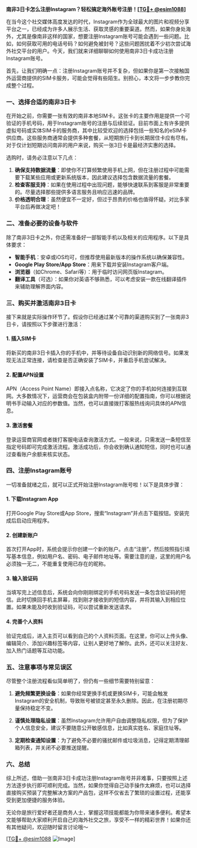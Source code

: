 **南非3日卡怎么注册Instagram？轻松搞定海外账号注册！[[TG💪+ @esim1088](https://t.me/s/esim1088)]**

在当今这个社交媒体高度发达的时代，Instagram作为全球最大的图片和视频分享平台之一，已经成为许多人展示生活、获取灵感的重要渠道。然而，如果你身处海外，尤其是像南非这样的国家，想要注册Instagram账号可能会遇到一些问题。比如，如何获取可用的电话号码？如何避免被封号？这些问题困扰着不少初次尝试海外社交平台的用户。今天，我们就来详细聊聊如何使用南非3日卡成功注册Instagram账号。

首先，让我们明确一点：注册Instagram账号并不复杂，但如果你是第一次接触国外运营商提供的SIM卡服务，可能会觉得有些陌生。别担心，本文将一步步教你完成整个过程。

### 一、选择合适的南非3日卡

在开始之前，你需要一张有效的南非本地SIM卡。这张卡的主要作用是提供一个可验证的手机号码，用于Instagram账号的注册与后续验证。目前市面上有许多提供虚拟号码或实体SIM卡的服务商，其中比较受欢迎的选择包括一些知名的eSIM卡供应商。这些服务商通常会提供多种套餐，从短期旅行卡到长期居住卡应有尽有。对于仅计划短期访问南非的用户来说，购买一张3日卡是最经济实惠的选择。

选购时，请务必注意以下几点：
1. **确保支持数据流量**：即使你不打算频繁使用手机上网，但在注册过程中可能需要下载某些应用或更新系统版本，因此建议选择包含数据流量的套餐。
2. **检查客服支持**：如果在使用过程中出现问题，能够快速联系到客服是非常重要的。尽量选择那些提供多语言服务且响应迅速的品牌。
3. **价格透明合理**：虽然便宜不一定好，但过于昂贵的价格也值得怀疑。对比多家平台后再做决定吧！

### 二、准备必要的设备与软件

除了南非3日卡之外，你还需准备好一部智能手机以及相关的应用程序。以下是具体要求：
- **智能手机**：安卓或iOS均可，但推荐使用最新版本的操作系统以确保兼容性。
- **Google Play Store/App Store**：用来下载并安装Instagram客户端。
- **浏览器**（如Chrome、Safari等）：用于临时访问网页版Instagram。
- **翻译工具**（可选）：如果你对英语不够熟悉，可以考虑安装一款在线翻译插件来辅助理解界面内容。

### 三、购买并激活南非3日卡

接下来就是实际操作环节了。假设你已经通过某个可靠的渠道购买到了一张南非3日卡，请按照以下步骤进行激活：

#### 1. 插入SIM卡
将新买的南非3日卡插入你的手机中，并等待设备自动识别新的网络信号。如果发现无法正常连接，请检查是否正确安装了SIM卡，并重启手机尝试解决。

#### 2. 配置APN设置
APN（Access Point Name）即接入点名称，它决定了你的手机如何连接到互联网。大多数情况下，运营商会在包装盒内附带一份详细的配置指南，你可以根据说明书手动输入对应的参数值。当然，也可以直接拨打客服热线询问具体的APN信息。

#### 3. 激活套餐
登录运营商官网或者拨打客服电话查询激活方式。一般来说，只需发送一条短信至指定号码即可完成激活流程。激活成功后，你会收到确认通知短信，同时也可以通过查看账户余额来核实状态。

### 四、注册Instagram账号

一切准备就绪之后，就可以正式开始注册Instagram账号啦！以下是具体步骤：

#### 1. 下载Instagram App
打开Google Play Store或App Store，搜索“Instagram”并点击下载按钮。安装完成后启动应用程序。

#### 2. 创建新账户
首次打开App时，系统会提示你创建一个新的账户。点击“注册”，然后按照指引填写基本信息，例如用户名、密码、电子邮件地址等。需要注意的是，这里的用户名必须独一无二，不能重复使用已存在的昵称。

#### 3. 输入验证码
当填写完上述信息后，系统会向你刚刚绑定的手机号码发送一条包含验证码的短信。此时切换回手机主屏幕，找到刚才接收到的短信内容，并将其输入到相应位置。如果未能及时收到验证码，可以尝试重新发送请求。

#### 4. 完善个人资料
验证完成后，进入主页可以看到自己的个人资料页面。在这里，你可以上传头像、编辑简介、添加兴趣标签等内容，让别人更好地了解你。此外，还可以关注好友、加入热门话题等互动功能。

### 五、注意事项与常见误区

尽管整个注册流程看似简单明了，但仍有一些细节需要特别留意：

1. **避免频繁更换设备**：如果你经常更换手机或更换SIM卡，可能会触发Instagram的安全机制，导致账号被锁定甚至永久删除。因此，在注册初期尽量保持稳定不变。

2. **谨慎处理隐私设置**：虽然Instagram允许用户自由调整隐私权限，但为了保护个人信息安全，建议不要随意公开敏感信息，比如真实姓名、家庭住址等。

3. **定期检查通知设置**：为了避免不必要的骚扰邮件或垃圾消息，记得定期清理邮箱列表，并关闭不必要推送提醒。

### 六、总结

综上所述，借助一张南非3日卡成功注册Instagram账号并非难事，只要按照上述方法逐步执行即可顺利完成。当然，如果你觉得自己动手操作太麻烦，也可以选择直接购买预装了完整解决方案的产品包，这样不仅省去了繁琐的设置过程，还能享受到更加便捷的服务体验。

无论你是旅行爱好者还是商务人士，掌握这项技能都能为你带来诸多便利。希望本文能够帮助大家顺利开启自己的海外社交之旅，享受不一样的精彩世界！如果你还有其他疑问，欢迎随时留言讨论哦～

[[TG💪+ @esim1088](https://t.me/s/esim1088) ![Image](https://i.postimg.cc/4NQfJmqS/Snipaste-2025-05-13-00-14-12.png)]